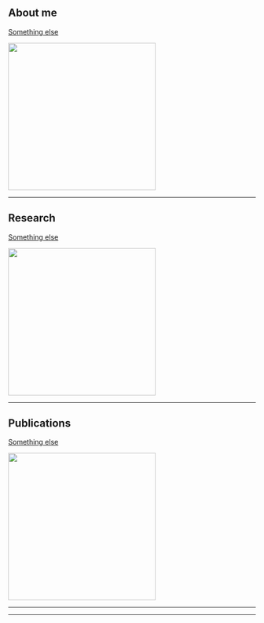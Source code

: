 ## About me
[Something else](/sample_page.md)

<img src="images/cassata.jpeg?raw=true" width="300"/>

---

## Research

[Something else](/sample_page)

<img src="images/cassata.jpeg?raw=true" width="300"/>

---

## Publications

[Something else](/sample_page)

<img src="images/cassata.jpeg?raw=true" width="300"/>


---
---



